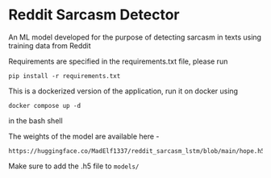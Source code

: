# Reddit Sarcasm Detector

An ML model developed for the purpose of detecting sarcasm in texts using training data from Reddit

Requirements are specified in the requirements.txt file, please run

```
pip install -r requirements.txt
```

This is a dockerized version of the application, run it on docker using

```
docker compose up -d
```
in the bash shell

The weights of the model are available here - 

```
https://huggingface.co/MadElf1337/reddit_sarcasm_lstm/blob/main/hope.h5
```

Make sure to add the .h5 file to `models/`
